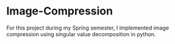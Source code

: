 # Image-Compression
For this project during my Spring semester, I implemented image compression using singular value decomposition in python. 
